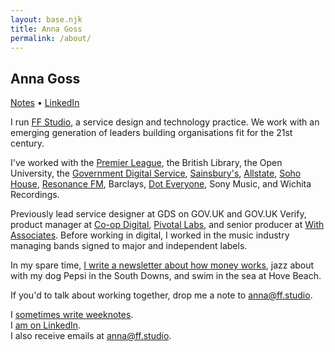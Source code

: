 ```yaml
---
layout: base.njk
title: Anna Goss
permalink: /about/
---
```


## Anna Goss

[Notes](https://notes.annagoss.co) • [LinkedIn](http://www.linkedin.com/in/annagoss)

I run [FF Studio](https://www.ff.studio), a service design and technology practice. 
We work with an emerging generation of leaders building organisations fit for the 21st century.

I've worked with the [Premier League](https://www.premierleague.com/), the British Library, the Open University, the [Government Digital Service](https://gds.blog.gov.uk/), [Sainsbury's](http://www.sainsburys.co.uk), [Allstate](http://www.allstate.com), [Soho House](http://2014.withassociates.com/projects/soho-house), [Resonance FM](http://www.resonancefm.com), Barclays, [Dot Everyone](http://www.doteveryone.org), Sony Music, and Wichita Recordings.

Previously lead service designer at GDS on GOV.UK and GOV.UK Verify, product manager at [Co-op Digital](https://digitalblog.coop.co.uk), [Pivotal Labs](https://pivotal.io/labs), and senior producer at [With Associates](http://2016.withassociates.com). Before working in digital, I worked in the music industry managing bands signed to major and independent labels.

In my spare time, [I write a newsletter about how money works](http://www.checksies.com), jazz about with my dog Pepsi in the South Downs, and swim in the sea at Hove Beach.

If you'd to talk about working together, drop me a note to [anna@ff.studio](mailto:anna@ff.studio).


I [sometimes write weeknotes](http://notes.annagoss.co).  
I [am on LinkedIn](http://www.linkedin.com/in/annagoss).  
I also receive emails at [anna@ff.studio](mailto:anna@ff.studio).